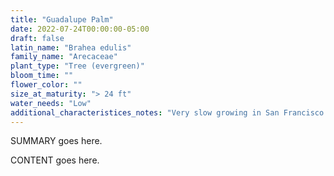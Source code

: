 ```yaml
---
title: "Guadalupe Palm"
date: 2022-07-24T00:00:00-05:00
draft: false
latin_name: "Brahea edulis"
family_name: "Arecaceae"
plant_type: "Tree (evergreen)"
bloom_time: ""
flower_color: ""
size_at_maturity: "> 24 ft"
water_needs: "Low"
additional_characteristices_notes: "Very slow growing in San Francisco."
---
```


SUMMARY goes here.

<!--more-->

CONTENT goes here.
